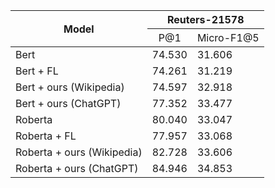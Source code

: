 <table class="tg">
<thead>
  <tr>
    <th class="tg-cly1" rowspan="2">Model</th>
    <th class="tg-nrix" colspan="2">Reuters-21578</th>
  </tr>
  <tr>
    <th class="tg-wa1i"><span style="font-weight:400;font-style:normal">P@1</span></th>
    <th class="tg-wa1i"><span style="font-weight:400;font-style:normal">Micro-F1@5</span></th>
  </tr>
</thead>
<tbody>
  <tr>
    <td class="tg-cly1">Bert</td>
    <td class="tg-nrix">74.530</td>
    <td class="tg-nrix">31.606</td>
  </tr>
  <tr>
    <td class="tg-cly1">Bert + FL</td>
    <td class="tg-nrix">74.261</td>
    <td class="tg-nrix">31.219</td>
  </tr>
  <tr>
    <td class="tg-cly1">Bert + ours (Wikipedia)</td>
    <td class="tg-nrix">74.597</td>
    <td class="tg-nrix">32.918</td>
  </tr>
  <tr>
    <td class="tg-cly1">Bert + ours (ChatGPT)</td>
    <td class="tg-nrix">77.352</td>
    <td class="tg-nrix">33.477</td>
  </tr>
  <tr>
    <td class="tg-0lax">Roberta</td>
    <td class="tg-baqh">80.040</td>
    <td class="tg-baqh">33.047</td>
  </tr>
  <tr>
    <td class="tg-0lax">Roberta + FL</td>
    <td class="tg-baqh">77.957</td>
    <td class="tg-baqh">33.068</td>
  </tr>
  <tr>
    <td class="tg-0lax">Roberta + ours (Wikipedia)</td>
    <td class="tg-baqh">82.728</td>
    <td class="tg-baqh">33.606</td>
  </tr>
  <tr>
    <td class="tg-0lax">Roberta + ours (ChatGPT)</td>
    <td class="tg-amwm">84.946</td>
    <td class="tg-amwm">34.853</td>
  </tr>
</tbody>
</table>
